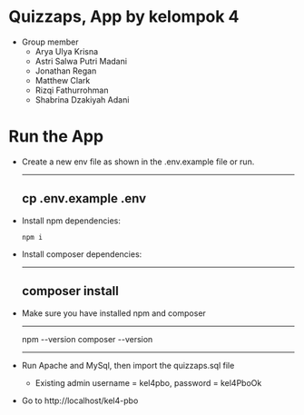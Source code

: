 # Quizzaps, App by kelompok 4

- Group member
  - Arya Ulya Krisna
  - Astri Salwa Putri Madani
  - Jonathan Regan
  - Matthew Clark
  - Rizqi Fathurrohman
  - Shabrina Dzakiyah Adani

# Run the App

- Create a new env file as shown in the .env.example file or run.

  ***

  ## cp .env.example .env

- Install npm dependencies:

  ```
  npm i
  ```

- Install composer dependencies:

  ***

  ## composer install

- Make sure you have installed npm and composer

  ***

  npm --version
  composer --version

  ***

- Run Apache and MySql, then import the quizzaps.sql file

  - Existing admin username = kel4pbo, password = kel4PboOk

- Go to http://localhost/kel4-pbo
